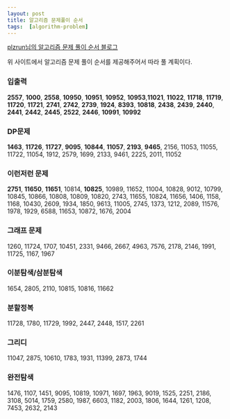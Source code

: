 ```yaml
---
layout: post
title: 알고리즘 문제풀이 순서
tags:  [algorithm-problem]
---
```


[plzrun님의 알고리즘 문제 풀이 순서 블로그](https://plzrun.tistory.com/entry/%EC%95%8C%EA%B3%A0%EB%A6%AC%EC%A6%98-%EB%AC%B8%EC%A0%9C%ED%92%80%EC%9D%B4PS-%EC%8B%9C%EC%9E%91%ED%95%98%EA%B8%B0)

위 사이트에서 알고리즘 문제 풀이 순서를 제공해주어서 따라 풀 계획이다.

### 입출력
**2557**, **1000**, **2558**, **10950**, **10951**, **10952**, **10953**,**11021**, **11022**, **11718**, **11719**, **11720**, **11721**, **2741**, **2742**, **2739**, **1924**, **8393**, **10818**, **2438**, **2439**, **2440**, **2441**, **2442**, **2445**, **2522**, **2446**, **10991**, **10992**

### DP문제
**1463**, **11726**, **11727**, **9095**, **10844**, **11057**, **2193**, **9465**, 2156, 11053, 11055, 11722, 11054, 1912, 2579, 1699, 2133, 9461, 2225, 2011, 11052

### 이런저런 문제
**2751**, **11650**, **11651**, 10814, **10825**, 10989, 11652, 11004, 10828, 9012, 10799, 10845, 10866, 10808, 10809, 10820, 2743, 11655, 10824, 11656, 1406, 1158, 1168, 10430, 2609, 1934, 1850, 9613, 11005, 2745, 1373, 1212, 2089, 11576, 1978, 1929, 6588, 11653, 10872, 1676, 2004

### 그래프 문제
1260, 11724, 1707, 10451, 2331, 9466, 2667, 4963, 7576, 2178, 2146, 1991, 11725, 1167, 1967

### 이분탐색/삼분탐색
1654, 2805, 2110, 10815, 10816, 11662

### 분할정복
11728, 1780, 11729, 1992, 2447, 2448, 1517, 2261

### 그리디
11047, 2875, 10610, 1783, 1931, 11399, 2873, 1744

### 완전탐색
1476, 1107, 1451, 9095, 10819, 10971, 1697, 1963, 9019, 1525, 2251, 2186, 3108, 5014, 1759, 2580, 1987, 6603, 1182, 2003, 1806, 1644, 1261, 1208, 7453, 2632, 2143
